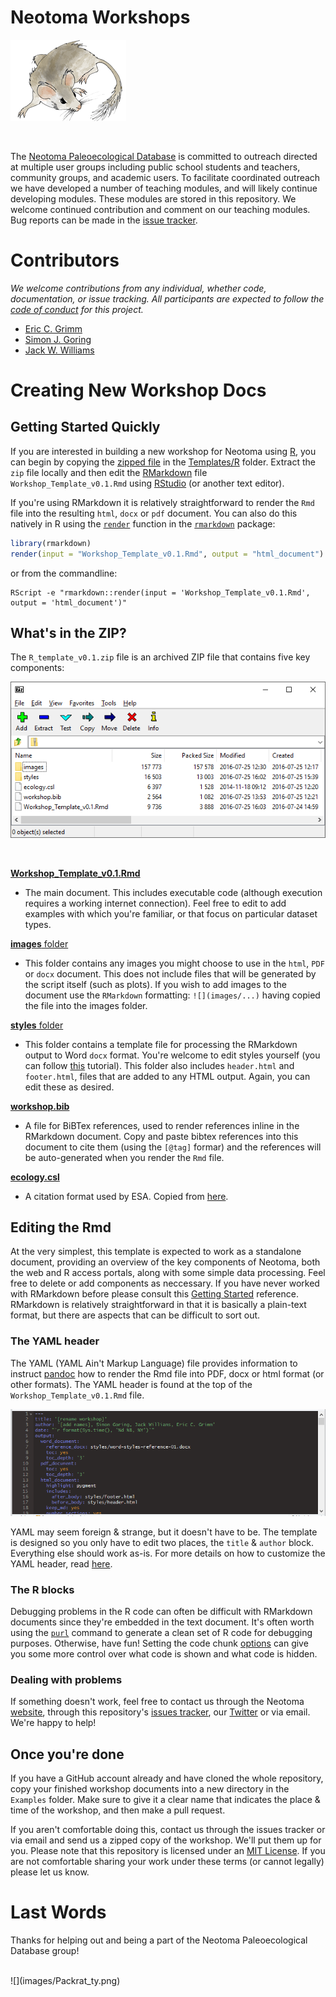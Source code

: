 # Neotoma Workshops

![](images/Packrat.png)

<br>

The [Neotoma Paleoecological Database](http://neotomadb.org) is committed to outreach directed at multiple user groups including public school students and teachers, community groups, and academic users.  To facilitate coordinated outreach we have developed a number of teaching modules, and will likely continue developing modules.  These modules are stored in this repository.  We welcome continued contribution and comment on our teaching modules.  Bug reports can be made in the [issue tracker](https://github.com/NeotomaDB/Workshops/issues).

# Contributors

*We welcome contributions from any individual, whether code, documentation, or issue tracking.  All participants are expected to follow the [code of conduct](https://github.com/EarthLifeConsortium/earthlife/blob/master/CONDUCT.md) for this project.*

* [Eric C. Grimm](http://)
* [Simon J. Goring](http://github.com/SimonGoring)
* [Jack W. Williams](http://github.com/IceAgeEcologist)

# Creating New Workshop Docs

## Getting Started Quickly

If you are interested in building a new workshop for Neotoma using [R](https://www.r-project.org/about.html), you can begin by copying the [zipped file](https://github.com/NeotomaDB/Workshops/raw/master/Templates/R/R_template_v0.1.zip) in the [Templates/R](https://github.com/NeotomaDB/Workshops/tree/master/Templates/R) folder.  Extract the `zip` file locally and then edit the [RMarkdown](http://rmarkdown.rstudio.com/) file `Workshop_Template_v0.1.Rmd`  using [RStudio](https://www.rstudio.com/) (or another text editor).

If you're using RMarkdown it is relatively straightforward to render the `Rmd` file into the resulting `html`, `docx` or `pdf` document.  You can also do this natively in R using the [`render`](http://www.inside-r.org/packages/cran/rmarkdown/docs/render) function in the [`rmarkdown`](https://cran.r-project.org/web/packages/rmarkdown/) package:

```r
library(rmarkdown)
render(input = "Workshop_Template_v0.1.Rmd", output = "html_document")
```

or from the commandline:

```
RScript -e "rmarkdown::render(input = 'Workshop_Template_v0.1.Rmd', output = 'html_document')"
```

## What's in the ZIP?

The `R_template_v0.1.zip` file is an archived ZIP file that contains five key components:

![](images/zip_contents.png)

<br>

[**Workshop_Template_v0.1.Rmd**](https://github.com/NeotomaDB/Workshops/blob/master/Templates/R/Workshop_Template_v0.1.Rmd)

  * The main document.  This includes executable code (although execution requires a working internet connection).  Feel free to edit to add examples with which you're familiar, or that focus on particular dataset types.<br>

[**images** folder](https://github.com/NeotomaDB/Workshops/tree/master/Templates/R/images)

  * This folder contains any images you might choose to use in the `html`, `PDF` or `docx` document.  This does not include files that will be generated by the script itself (such as plots).  If you wish to add images to the document use the `RMarkdown` formatting: `![](images/...)` having copied the file into the images folder.<br>

[**styles** folder](https://github.com/NeotomaDB/Workshops/tree/master/Templates/R/styles)

  * This folder contains a template file for processing the RMarkdown output to Word `docx` format.  You're welcome to edit styles yourself (you can follow [this](http://rmarkdown.rstudio.com/articles_docx.html) tutorial).  This folder also includes `header.html` and `footer.html`, files that are added to any HTML output.  Again, you can edit these as desired.<br>

[**workshop.bib**](https://github.com/NeotomaDB/Workshops/blob/master/Templates/R/workshop.bib)

  * A file for BiBTex references, used to render references inline in the RMarkdown document.  Copy and paste bibtex references into this document to cite them (using the `[@tag]` formar) and the references will be auto-generated when you render the `Rmd` file.<br>

[**ecology.csl**](https://github.com/NeotomaDB/Workshops/blob/master/Templates/R/ecology.csl)

  * A citation format used by ESA.  Copied from [here](https://github.com/citation-style-language/styles/blob/master/ecology.csl).


## Editing the Rmd

At the very simplest, this template is expected to work as a standalone document, providing an overview of the key components of Neotoma, both the web and R access portals, along with some simple data processing.  Feel free to delete or add components as neccessary.  If you have never worked with RMarkdown before please consult this [Getting Started](http://rmarkdown.rstudio.com/?package=servr&version=0.4) reference.  RMarkdown is relatively straightforward in that it is basically a plain-text format, but there are aspects that can be difficult to sort out.

### The YAML header

The YAML (YAML Ain't Markup Language) file provides information to instruct [pandoc](http://pandoc.org/) how to render the Rmd file into PDF, docx or html format (or other formats).  The YAML header is found at the top of the `Workshop_Template_v0.1.Rmd` file.

![](images/yaml_image.png)

YAML may seem foreign & strange, but it doesn't have to be.  The template is designed so you only have to edit two places, the `title` & `author` block.  Everything else should work as-is.  For more details on how to customize the YAML header, read [here](http://webcache.googleusercontent.com/search?q=cache:fg2r7RePCJsJ:www.introductoryr.co.uk/Reproducibility/Chap_5_Global_options.html+&cd=1&hl=en&ct=clnk&gl=ca).

### The R blocks

Debugging problems in the R code can often be difficult with RMarkdown documents since they're embedded in the text document.  It's often worth using the [`purl`](https://rforge.net/doc/packages/knitr/knit.html) command to generate a clean set of R code for debugging purposes.  Otherwise, have fun!  Setting the code chunk [options](http://yihui.name/knitr/options/) can give you some more control over what code is shown and what code is hidden.

### Dealing with problems

If something doesn't work, feel free to contact us through the Neotoma [website](http://neotomadb.org), through this repository's [issues tracker](https://github.com/NeotomaDB/Workshops/issues), our [Twitter](http://twitter.com/neotomadb) or via email.  We're happy to help!

## Once you're done

If you have a GitHub account already and have cloned the whole repository, copy your finished workshop documents into a new directory in the `Examples` folder.  Make sure to give it a clear name that indicates the place & time of the workshop, and then make a pull request.

If you aren't comfortable doing this, contact us through the issues tracker or via email and send us a zipped copy of the workshop.  We'll put them up for you.  Please note that this repository is licensed under an [MIT License](https://raw.githubusercontent.com/NeotomaDB/Workshops/master/LICENSE).  If you are not comfortable sharing your work under these terms (or cannot legally) please let us know.

# Last Words

Thanks for helping out and being a part of the Neotoma Paleoecological Database group!

<br>
![](images/Packrat_ty.png)